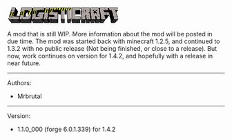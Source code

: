 [0]: https://github.com/Mrbrutal/Logisticraft/raw/master/Resources/lcraft_logo.png
![Logo][0]

A mod that is still WIP. More information about the mod will be posted in due time.
The mod was started back with minecraft 1.2.5, and continued to 1.3.2 with no public release (Not being finished, or close to a release). But now, work continues on version for 1.4.2, and hopefully with a release in near future.

-------
Authors:
* Mrbrutal

-------
Version:
* 1.1.0_000 (forge 6.0.1.339) for 1.4.2